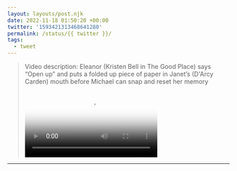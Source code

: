 ```yaml
---
layout: layouts/post.njk
date: 2022-11-18 01:50:20 +00:00
twitter: '1593421313468641280'
permalink: /status/{{ twitter }}/
tags: 
  - tweet
---
```


> <p class="sr-only">Video description: Eleanor (Kristen Bell in The Good Place) says “Open up” and puts a folded up piece of paper in Janet’s (D'Arcy Carden) mouth before Michael can snap and reset her memory</p>
> 
> <video controls loop preload="metadata" poster="/img/Fhz3jzYVIAA3Z25.jpg"><source src="/img/Fhz3jzYVIAA3Z25.mp4">Your browser does not support the video tag.</video>

---

